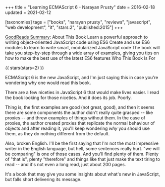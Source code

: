 +++
title = "Learning ECMAScript 6 - Narayan Prusty"
date = 2016-02-18
updated = 2021-02-12

[taxonomies]
tags = ["books", "narayan prusty", "reviews", "javascript", "web development",
"it", "stars:2", "published:2015"]
+++

[GoodReads Summary](https://www.goodreads.com/book/show/26236031-learning-ecmascript-6):
About This Book Learn a powerful approach to writing object-oriented
JavaScript code using ES6 Create and use ES6 modules to learn to write smart,
modularized JavaScript code The book will take you step-by-step through a wide
array of examples, giving you tips on how to make the best use of the latest
ES6 features Who This Book Is For

<!-- more -->

{{ stars(stars=2) }}

ECMAScript 6 is the new JavaScript, and I'm just saying this in case you're
wondering why one would read this book.

There are a few niceties in JavaScript 6 that would make lives easier. I read
the book looking for those niceties. And it does its job. Poorly.

Thing is, the first examples are good (not great, good), and then it seems
there are some components the author didn't really quite grasped -- like
proxies -- and threw examples of things without them. In the case of proxies,
the author created proxies that replicate the normal behaviour of objects and
after reading it, you'll keep wondering *why* you should use them, as they do
nothing different from the default.

Also, broken English. I'll be the first saying that I'm not the most
impressive writer in the English language, but hell, some sentences really
hurt. "we will be comparing" is one of those cases. And you'll find plenty of
them. Plenty of "that is", plenty "therefore" and things like that just make
the text tiring to read -- and it's not even a long read, just about 200
pages.

It's a book that may give you some insights about what's new in JavaScript,
but falls short delivering its message.
